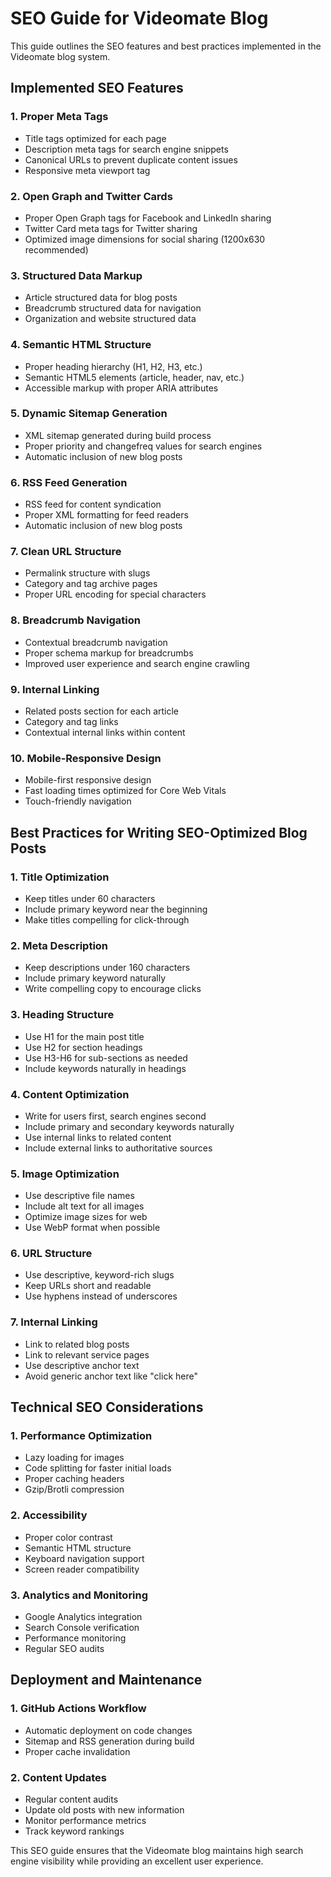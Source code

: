 # SEO Guide for Videomate Blog

This guide outlines the SEO features and best practices implemented in the Videomate blog system.

## Implemented SEO Features

### 1. Proper Meta Tags
- Title tags optimized for each page
- Description meta tags for search engine snippets
- Canonical URLs to prevent duplicate content issues
- Responsive meta viewport tag

### 2. Open Graph and Twitter Cards
- Proper Open Graph tags for Facebook and LinkedIn sharing
- Twitter Card meta tags for Twitter sharing
- Optimized image dimensions for social sharing (1200x630 recommended)

### 3. Structured Data Markup
- Article structured data for blog posts
- Breadcrumb structured data for navigation
- Organization and website structured data

### 4. Semantic HTML Structure
- Proper heading hierarchy (H1, H2, H3, etc.)
- Semantic HTML5 elements (article, header, nav, etc.)
- Accessible markup with proper ARIA attributes

### 5. Dynamic Sitemap Generation
- XML sitemap generated during build process
- Proper priority and changefreq values for search engines
- Automatic inclusion of new blog posts

### 6. RSS Feed Generation
- RSS feed for content syndication
- Proper XML formatting for feed readers
- Automatic inclusion of new blog posts

### 7. Clean URL Structure
- Permalink structure with slugs
- Category and tag archive pages
- Proper URL encoding for special characters

### 8. Breadcrumb Navigation
- Contextual breadcrumb navigation
- Proper schema markup for breadcrumbs
- Improved user experience and search engine crawling

### 9. Internal Linking
- Related posts section for each article
- Category and tag links
- Contextual internal links within content

### 10. Mobile-Responsive Design
- Mobile-first responsive design
- Fast loading times optimized for Core Web Vitals
- Touch-friendly navigation

## Best Practices for Writing SEO-Optimized Blog Posts

### 1. Title Optimization
- Keep titles under 60 characters
- Include primary keyword near the beginning
- Make titles compelling for click-through

### 2. Meta Description
- Keep descriptions under 160 characters
- Include primary keyword naturally
- Write compelling copy to encourage clicks

### 3. Heading Structure
- Use H1 for the main post title
- Use H2 for section headings
- Use H3-H6 for sub-sections as needed
- Include keywords naturally in headings

### 4. Content Optimization
- Write for users first, search engines second
- Include primary and secondary keywords naturally
- Use internal links to related content
- Include external links to authoritative sources

### 5. Image Optimization
- Use descriptive file names
- Include alt text for all images
- Optimize image sizes for web
- Use WebP format when possible

### 6. URL Structure
- Use descriptive, keyword-rich slugs
- Keep URLs short and readable
- Use hyphens instead of underscores

### 7. Internal Linking
- Link to related blog posts
- Link to relevant service pages
- Use descriptive anchor text
- Avoid generic anchor text like "click here"

## Technical SEO Considerations

### 1. Performance Optimization
- Lazy loading for images
- Code splitting for faster initial loads
- Proper caching headers
- Gzip/Brotli compression

### 2. Accessibility
- Proper color contrast
- Semantic HTML structure
- Keyboard navigation support
- Screen reader compatibility

### 3. Analytics and Monitoring
- Google Analytics integration
- Search Console verification
- Performance monitoring
- Regular SEO audits

## Deployment and Maintenance

### 1. GitHub Actions Workflow
- Automatic deployment on code changes
- Sitemap and RSS generation during build
- Proper cache invalidation

### 2. Content Updates
- Regular content audits
- Update old posts with new information
- Monitor performance metrics
- Track keyword rankings

This SEO guide ensures that the Videomate blog maintains high search engine visibility while providing an excellent user experience.